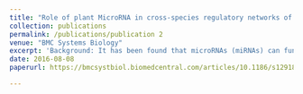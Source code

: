 ```yaml
---
title: "Role of plant MicroRNA in cross-species regulatory networks of humans"
collection: publications
permalink: /publications/publication 2
venue: "BMC Systems Biology"
excerpt: 'Background: It has been found that microRNAs (miRNAs) can function as a regulatory factor across species. For example, food-derived plant miRNAs may pass through the gastrointestinal (GI) tract, enter into the plasma and serum of mammals, and interact with endogenous RNAs to regulate their expression. Although this new type of regulatory mechanism is not well understood, it provides a fresh look at the relationship between food consumption and physiology. To investigate this new type of mechanism, we conducted a systematic computational study to analyze the potential functions of these dietary miRNAs in the human body.'
date: 2016-08-08
paperurl: https://bmcsystbiol.biomedcentral.com/articles/10.1186/s12918-016-0292-1

---
```

